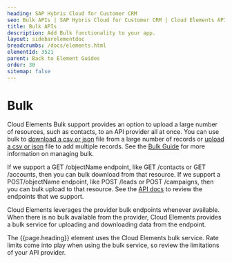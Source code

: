 ```yaml
---
heading: SAP Hybris Cloud for Customer CRM
seo: Bulk APIs | SAP Hybris Cloud for Customer CRM | Cloud Elements API Docs
title: Bulk APIs
description: Add Bulk functionality to your app.
layout: sidebarelementdoc
breadcrumbs: /docs/elements.html
elementId: 3521
parent: Back to Element Guides
order: 30
sitemap: false
---
```


# Bulk

Cloud Elements Bulk support provides an option to upload a large number of resources, such as contacts, to an API provider all at once. You can use bulk to [download a csv or json](../../guides/bulk/download.html) file from a large number of records or [upload a csv or json](../../guides/bulk/upload.html) file to add multiple records. See the [Bulk Guide](../../guides/bulk/index.html) for more information on managing bulk.

If we support a GET /objectName endpoint, like GET /contacts or GET /accounts, then you can bulk download from that resource. If we support a POST/objectName endpoint, like POST /leads or POST /campaigns, then you can bulk upload to that resource. See the [API docs](api-documentation.html) to review the endpoints that we support.

Cloud Elements leverages the provider bulk endpoints whenever available. When there is no bulk available from the provider, Cloud Elements provides a bulk service for uploading and downloading data from the endpoint.

The {{page.heading}} element uses the Cloud Elements bulk service. Rate limits come into play when using the bulk service, so review the limitations of your API provider.
